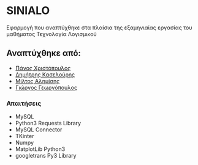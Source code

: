 # SINIALO

Εφαρμογή που αναπτύχθηκε στα πλαίσια της εξαμηνιαίας εργασίας του μαθήματος Τεχνολογία Λογισμικού

## Αναπτύχθηκε από:

* [Πάνος Χριστόπουλος](https://github.com/PanosChristopoulos)
* [Δημήτρης Κασελούρης](https://github.com/jimkaselouris)
* [Μίλτος Αλημίσης](https://github.com/milali21)
* [Γιώργος Γεωργόπουλος](https://github.com/ggeorgopoulos1998)

### Απαιτήσεις

* MySQL
* Python3 Requests Library
* MySQL Connector
* TKinter
* Numpy
* MatplotLib Python3
* googletrans Py3 Library





